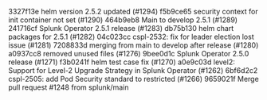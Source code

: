 3327f13e helm version 2.5.2 updated (#1294)
f5b9ce65 security context for init container not set (#1290)
464b9eb8 Main to develop 2.5.1 (#1289)
241716cf Splunk Operator 2.5.1 release (#1283)
db75b130 helm chart packages for 2.5.1 (#1282)
04c023cc cspl-2532: fix for leader election lost issue (#1281)
7208833d merging from main to develop after release (#1280)
a0937cc8 removed unused files (#1276)
9bee0d1c Splunk Operator 2.5.0 release (#1271)
f3b0241f helm test case fix (#1270)
a0e9c03d  level2: Support for Level-2 Upgrade Strategy in Splunk Operator  (#1262)
6bf6d2c2 cspl-2505: add Pod Security standard to restricted (#1266)
9659021f Merge pull request #1248 from splunk/main
